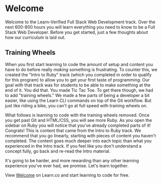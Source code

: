 # Welcome

Welcome to the Learn-Verified Full Stack Web Development track. Over the next 600-800 hours you will learn everything you need to know to be a Full Stack Web Developer. Before you get started, just a few thoughts about how our curriculum is laid out.

## Training Wheels

When you first start learning to code the amount of setup and content you have to do before really *making* something is frustrating. To counter this, we created the "Intro to Ruby" track (which you completed in order to qualify for this program) to allow you to get your first taste of programming. Our goal with that track was for students to be able to make something at the end of it. You did that. You made Tic Tac Toe. To get there though, we had to add "training wheels." We made a few parts of being a developer a bit easier, like using the Learn CLI commands on top of the Git workflow. But just like riding a bike, you can't go at full speed with training wheels on. 

What follows is learning to code with the training wheels removed. Once you get past Git and HTML/CSS, you will see more Ruby. As you open the sidebar on Ruby you will notice that you've already completed parts of it! Congrats! This is content that came from the Intro to Ruby track. We recommend that you go linearly, starting with pieces of content you haven't completed. The content goes much deeper into each topic than what you experienced in the Intro track. If you feel like you don't understand a concept fully, go back and re-read the Intro material.

It's going to be harder, and more rewarding than any other learning experience you've ever had, we promise. Let's learn together.

<p data-visibility='hidden'>View <a href='https://learn.co/lessons/welcome-to-learn-verified' title='Welcome'>Welcome</a> on Learn.co and start learning to code for free.</p>
